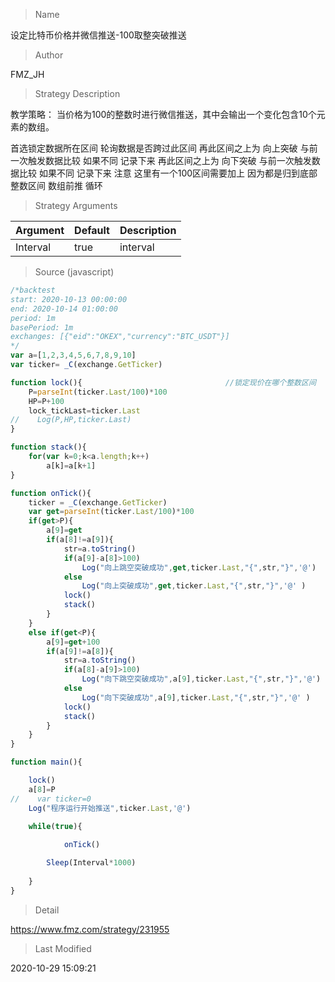 
> Name

设定比特币价格并微信推送-100取整突破推送

> Author

FMZ_JH

> Strategy Description

教学策略：
当价格为100的整数时进行微信推送，其中会输出一个变化包含10个元素的数组。

首选锁定数据所在区间
轮询数据是否跨过此区间
再此区间之上为 向上突破 与前一次触发数据比较 如果不同 记录下来
再此区间之上为 向下突破 与前一次触发数据比较 如果不同 记录下来 注意 这里有一个100区间需要加上 因为都是归到底部整数区间
数组前推 
循环

> Strategy Arguments



|Argument|Default|Description|
|----|----|----|
|Interval|true|interval|


> Source (javascript)

``` javascript
/*backtest
start: 2020-10-13 00:00:00
end: 2020-10-14 01:00:00
period: 1m
basePeriod: 1m
exchanges: [{"eid":"OKEX","currency":"BTC_USDT"}]
*/
var a=[1,2,3,4,5,6,7,8,9,10]
var ticker= _C(exchange.GetTicker)

function lock(){                                //锁定现价在哪个整数区间
    P=parseInt(ticker.Last/100)*100
    HP=P+100
    lock_tickLast=ticker.Last
//    Log(P,HP,ticker.Last)
} 

function stack(){
    for(var k=0;k<a.length;k++)
        a[k]=a[k+1]
}    

function onTick(){
    ticker = _C(exchange.GetTicker) 
    var get=parseInt(ticker.Last/100)*100
    if(get>P){
        a[9]=get 
        if(a[8]!=a[9]){
            str=a.toString()
            if(a[9]-a[8]>100)
                Log("向上跳空突破成功",get,ticker.Last,"{",str,"}",'@')
            else                        
                Log("向上突破成功",get,ticker.Last,"{",str,"}",'@' )
            lock()
            stack()
        }
    } 
    else if(get<P){
        a[9]=get+100
        if(a[9]!=a[8]){
            str=a.toString()
            if(a[8]-a[9]>100)
                Log("向下跳空突破成功",a[9],ticker.Last,"{",str,"}",'@')
            else
                Log("向下突破成功",a[9],ticker.Last,"{",str,"}",'@' )
            lock()
            stack()
        }
    }
}

function main(){

    lock()
    a[8]=P
//    var ticker=0
    Log("程序运行开始推送",ticker.Last,'@')
    
    while(true){ 

            onTick()  

        Sleep(Interval*1000)                      
            
    }    
}


```

> Detail

https://www.fmz.com/strategy/231955

> Last Modified

2020-10-29 15:09:21
